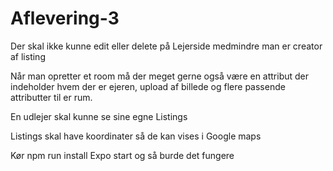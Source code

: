 # Aflevering-3

Der skal ikke kunne edit eller delete på Lejerside medmindre man er creator af listing


Når man opretter et room må der meget gerne også være en attribut der indeholder hvem der er ejeren, upload af billede og flere passende attributter til er rum.


En udlejer skal kunne se sine egne Listings
  
  
Listings skal have koordinater så de kan vises i Google maps

Kør npm run install
Expo start og så burde det fungere
